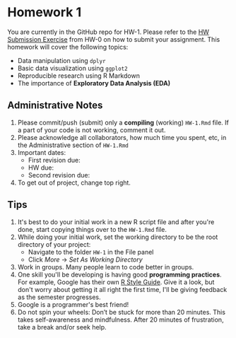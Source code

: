 # Homework 1

You are currently in the GitHub repo for HW-1. Please refer to the [HW
Submission 
Exercise](https://github.com/Middlebury-Data-Science/HW-0#hw-submission-exercise)
from HW-0 on how to submit your assignment. This homework will cover the 
following topics:

* Data manipulation using `dplyr`
* Basic data visualization using `ggplot2`
* Reproducible research using R Markdown
* The importance of **Exploratory Data Analysis (EDA)**





## Administrative Notes

1. Please commit/push (submit) only a **compiling** (working) `HW-1.Rmd` file. If a
part of your code is not working, comment it out.
1. Please acknowledge all collaborators, how much time you spent, etc, in the
Administrative section of `HW-1.Rmd`
1. Important dates:
    + First revision due:
    + HW due:
    + Second revision due:
1. To get out of project, change top right.





## Tips

1. It's best to do your initial work in a new R script file and after you're
done, start copying things over to the `HW-1.Rmd` file.
1. While doing your initial work, set the working directory to be the root
directory of your project:
    + Navigate to the folder `HW-1` in the File panel
    + Click *More* -> *Set As Working Directory*
1. Work in groups. Many people learn to code better in groups.
1. One skill you'll be developing is having good **programming practices**. For
example, Google has their own [R Style 
Guide](https://google-styleguide.googlecode.com/svn/trunk/Rguide.xml). Give it a
look, but don't worry about getting it all right the first time, I'll be giving 
feedback as the semester progresses.
1. Google is a programmer's best friend!
1. Do not spin your wheels: Don’t be stuck for more than 20 minutes.
This takes self-awareness and mindfulness. After 20 minutes of frustration, take
a break and/or seek help.

